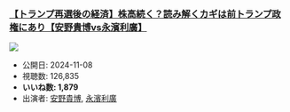### [【トランプ再選後の経済】株高続く？読み解くカギは前トランプ政権にあり【安野貴博vs永濱利廣】](https://www.youtube.com/watch?v=ZnMOG1imfHk)
[![](https://img.youtube.com/vi/ZnMOG1imfHk/sddefault.jpg)](https://www.youtube.com/watch?v=ZnMOG1imfHk)
-   公開日: 2024-11-08
-   視聴数: 126,835
-   **いいね数: 1,879**
-   出演者: [安野貴博](/rehacq_fan/people/安野貴博 "wikilink"), [永濱利廣](/rehacq_fan/people/永濱利廣 "wikilink")
